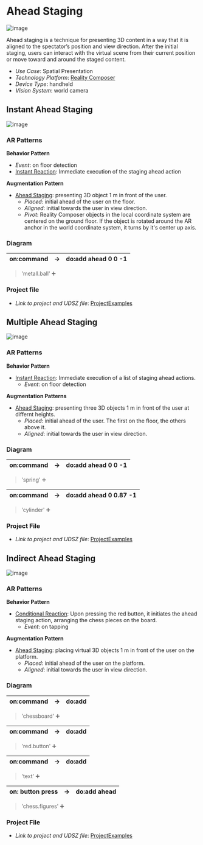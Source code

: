 # Ahead Staging

![image](image/Ahead_staging.png)

Ahead staging is a technique for presenting 3D content in a way that it is aligned to the spectator’s position and view direction. After the initial staging, users can interact with the virtual scene from their current position or move toward and around the staged content.

* _Use Case_: Spatial Presentation
* _Technology Platform_: [Reality Composer](../README.md)
* _Device Type_: handheld
* _Vision System_: world camera

## Instant Ahead Staging

![image](image/Metal_ball.png)

### AR Patterns

__Behavior Pattern__

* _Event_: on floor detection
* [Instant Reaction](https://github.com/ARpatterns/catalog/blob/main/behavioral-patterns/instant-reaction.md): Immediate execution of the staging ahead action

__Augmentation Pattern__

* [Ahead Staging](https://github.com/ARpatterns/catalog/blob/main/augmentation-patterns/ahead-staging.md): presenting 3D object 1 m in front of the user.
  * _Placed_: initial ahead of the user on the floor.
  * _Aligned_: initial towards the user in view direction.
  * _Pivot_: Reality Composer objects in the local coordinate system are centered on the ground floor. If the object is rotated around the AR anchor in the world coordinate system, it turns by it's center up axis.

### Diagram

| on:command | &rarr; | do:add ahead 0 0 -1 |
| ---------: | ------ | ------------------- |

> 'metall.ball' ➕

### Project file

* _Link to project and UDSZ file_: [ProjectExamples](https://github.com/ARpatterns/AppleRealityComposer/tree/main/ProjectExamples/InstantAheadStaging)

## Multiple Ahead Staging

![image](image/Cylinder_spring.png)

### AR Patterns

__Behavior Pattern__

* [Instant Reaction](https://github.com/ARpatterns/catalog/blob/main/behavioral-patterns/instant-reaction.md): Immediate execution of a list of staging ahead actions.
  * _Event_: on floor detection

__Augmentation Patterns__

* [Ahead Staging](https://github.com/ARpatterns/catalog/blob/main/augmentation-patterns/ahead-staging.md): presenting three 3D objects 1 m in front of the user at differnt heights.
  * _Placed_: initial ahead of the user. The first on the floor, the others above it.
  * _Aligned_: initial towards the user in view direction.

### Diagram

| on:command | &rarr; | do:add ahead 0 0 -1 |
| ---------- | ------ | ------------------- |

> 'spring' ➕

| on:command | &rarr; | do:add ahead 0 0.87 -1 |
| ---------- | ------ | ---------------------- |

> 'cylinder' ➕

### Project File

* _Link to project and UDSZ file_: [ProjectExamples](https://github.com/ARpatterns/AppleRealityComposer/tree/main/ProjectExamples/MultipleAheadStaging)

## Indirect Ahead Staging

![image](image/Chessboard.gif)

### AR Patterns

__Behavior Pattern__

* [Conditional Reaction](https://github.com/ARpatterns/catalog/blob/main/behavioral-patterns/conditional-reaction.md): Upon pressing the red button, it initiates the ahead staging action, arranging the chess pieces on the board.
  * _Event_: on tapping

__Augmentation Pattern__

* [Ahead Staging](https://github.com/ARpatterns/catalog/blob/main/augmentation-patterns/ahead-staging.md): placing virtual 3D objects 1 m in front of the user on the platform.
  * _Placed_: initial ahead of the user on the platform.
  * _Aligned_: initial towards the user in view direction.

### Diagram

| on:command | &rarr; | do:add |
| ---------- | ------ | ------ |

> 'chessboard' ➕

| on:command | &rarr; | do:add |
| ---------- | ------ | ------ |

> 'red.button' ➕

| on:command | &rarr; | do:add |
| ---------- | ------ | ------ |

> 'text' ➕

| on: button press | &rarr; | do:add ahead |
| ---------------- | ------ | ------------ |

> 'chess.figures' ➕

### Project File

* _Link to project and UDSZ file_: [ProjectExamples](https://github.com/ARpatterns/AppleRealityComposer/tree/main/ProjectExamples/MultipleAheadStaging)
